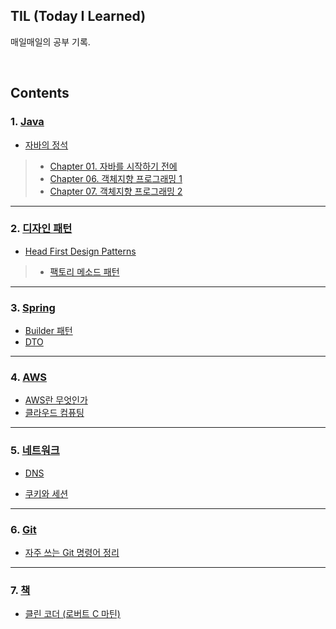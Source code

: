 ## TIL (Today I Learned)
매일매일의 공부 기록.

<br />

## Contents

### 1. [Java](https://github.com/im-yeobi/TIL/tree/master/Java)
- [자바의 정석](https://github.com/im-yeobi/TIL/tree/master/Java/Book/Java의_정석)
>- [Chapter 01. 자바를 시작하기 전에](https://github.com/im-yeobi/TIL/blob/master/Java/Book/Java의_정석/Ch01_자바를_시작하기_전에.md)
>- [Chapter 06. 객체지향 프로그래밍 1](https://github.com/im-yeobi/TIL/blob/master/Java/Book/Standard_of_Java/Ch06_oop_1.md)
>- [Chapter 07. 객체지향 프로그래밍 2](https://github.com/im-yeobi/TIL/blob/master/Java/Book/Standard_of_Java/Ch07_oop_2.md)

---

### 2. [디자인 패턴](https://github.com/im-yeobi/TIL/tree/master/Design_Pattern)

- [Head First Design Patterns ](https://www.aladin.co.kr/shop/wproduct.aspx?ItemId=582754)

> - [팩토리 메소드 패턴](https://github.com/im-yeobi/TIL/blob/master/Design_Pattern/Book/Head_First_Design_Patterns/Factory_method_pattern.md)

---

### 3. [Spring](https://github.com/im-yeobi/TIL/tree/master/Spring)

- [Builder 패턴](https://github.com/im-yeobi/TIL/blob/master/Spring/Builder.md)
- [DTO](https://github.com/im-yeobi/TIL/blob/master/Spring/DTO.md)

---

### 4. [AWS](http://github.com/im-yeobi/TIL/tree/master/AWS)
- [AWS란 무엇인가](https://github.com/im-yeobi/TIL/blob/master/AWS/aws.md)
- [클라우드 컴퓨팅](https://github.com/im-yeobi/TIL/blob/master/AWS/cloud_computing.md)

---

### 5. [네트워크](https://github.com/im-yeobi/TIL/tree/master/Network)

- [DNS](https://github.com/im-yeobi/TIL/blob/master/Network/DNS.md)

- [쿠키와 세션](https://github.com/im-yeobi/TIL/blob/master/Network/Cookie_Session.md)

---

### 6. [Git](https://github.com/im-yeobi/TIL/tree/master/Git)

- [자주 쓰는 Git 명령어 정리](https://github.com/im-yeobi/TIL/blob/master/Git/Git.md)

---

### 7. [책](https://github.com/im-yeobi/TIL/tree/master/Book)

- [클린 코더 (로버트 C 마틴)](https://github.com/im-yeobi/TIL/blob/master/Book/Clean_Coder.md)

